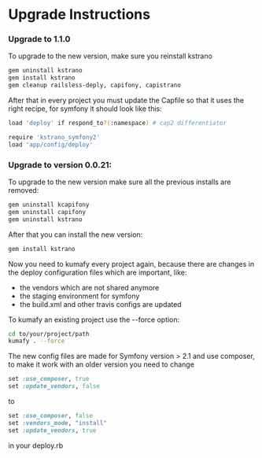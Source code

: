 Upgrade Instructions
====================

### Upgrade to 1.1.0

To upgrade to the new version, make sure you reinstall kstrano

```bash
gem uninstall kstrano
gem install kstrano
gem cleanup railsless-deply, capifony, capistrano
```

After that in every project you must update the Capfile so that it uses the right recipe, for symfony it should look like this:

```bash
load 'deploy' if respond_to?(:namespace) # cap2 differentiator

require 'kstrano_symfony2'
load 'app/config/deploy'
````

### Upgrade to version 0.0.21:

To upgrade to the new version make sure all the previous installs are removed:

```bash
gem uninstall kcapifony
gem uninstall capifony
gem uninstall kstrano
```

After that you can install the new version:

```bash
gem install kstrano
```

Now you need to kumafy every project again, because there are changes in the deploy configuration files which are important, like:
* the vendors which are not shared anymore
* the staging environment for symfony
* the build.xml and other travis configs are updated

To kumafy an existing project use the --force option:

```bash
cd to/your/project/path
kumafy . --force
```

The new config files are made for Symfony version > 2.1 and use composer, to make it work with an older version you need to change

```ruby
set :use_composer, true
set :update_vendors, false
```

to

```ruby
set :use_composer, false
set :vendors_mode, "install"
set :update_vendors, true
```

in your deploy.rb
